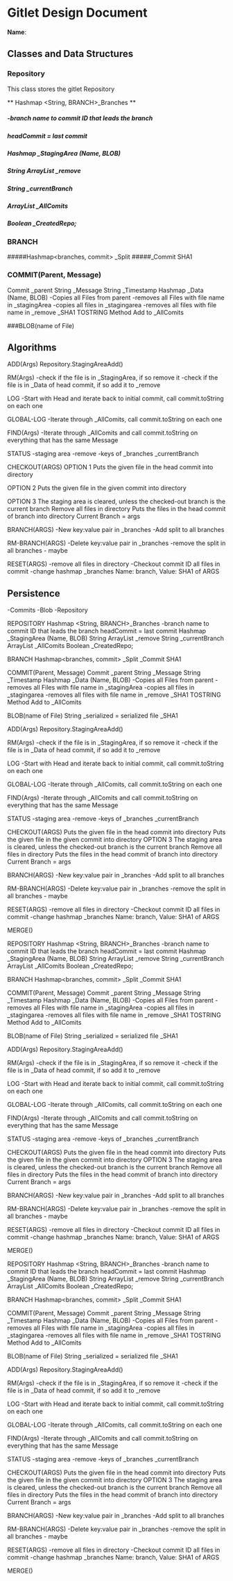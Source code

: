 # Gitlet Design Document

**Name**:

## Classes and Data Structures
### Repository

This class stores the gitlet Repository

** Hashmap <String, BRANCH>_Branches **
##### -branch name to commit ID that leads the branch
##### headCommit = last commit
##### Hashmap _StagingArea (Name, BLOB)
##### String ArrayList _remove
##### String _currentBranch
##### ArrayList<Commit> _AllComits
##### Boolean _CreatedRepo;

### BRANCH

#####Hashmap<branches, commit> _Split
#####_Commit SHA1

### COMMIT(Parent, Message)

Commit _parent
String _Message
String _Timestamp
Hashmap _Data  (Name, BLOB)
	-Copies all Files from parent 
-removes all Files with file name in _stagingArea
-copies all files in _stagingarea
-removes all files with file name in _remove
_SHA1
TOSTRING Method
Add to _AllComits

###BLOB(name of File)

## Algorithms

ADD(Args)
Repository.StagingAreaAdd()

RM(Args)
 -check if the file is in _StagingArea, if so remove it
 -check if the file is in _Data of head commit, if so add it to _remove

LOG
	-Start with Head and iterate back to initial commit, call commit.toString on each one

GLOBAL-LOG
	-Iterate through _AllComits, call commit.toString on each one

FIND(Args)
-Iterate through _AllComits and call commit.toString on everything that has the same
Message

STATUS
	-staging area
	-remove
	-keys of _branches
	_currentBranch

CHECKOUT(ARGS)
OPTION 1
Puts the given file in the head commit into directory

OPTION 2
Puts the given file in the given commit into directory

OPTION 3
The staging area is cleared, unless the checked-out branch is the current branch
Remove all files in directory
Puts the files in the head commit of branch into directory
Current Branch = args
	
BRANCH(ARGS)
	-New key:value pair in _branches
	-Add split to all branches

RM-BRANCH(ARGS)
	-Delete key:value pair in _branches
	-remove the split in all branches - maybe

RESET(ARGS)
	-remove all files in directory
	-Checkout commit ID all files in commit
	-change hashmap _branches Name: branch, Value: SHA1 of ARGS


## Persistence

-Commits
-Blob
-Repository

REPOSITORY
Hashmap <String, BRANCH>_Branches
-branch name to commit ID that leads the branch
headCommit = last commit
Hashmap _StagingArea (Name, BLOB)
String ArrayList _remove
String _currentBranch
ArrayList<Commit> _AllComits
Boolean _CreatedRepo;

BRANCH
	Hashmap<branches, commit> _Split
	_Commit SHA1

COMMIT(Parent, Message)
Commit _parent
String _Message
String _Timestamp
Hashmap _Data  (Name, BLOB)
	-Copies all Files from parent 
-removes all Files with file name in _stagingArea
-copies all files in _stagingarea
-removes all files with file name in _remove
_SHA1
TOSTRING Method
Add to _AllComits

BLOB(name of File)
	String _serialized = serialized file
	_SHA1

ADD(Args)
Repository.StagingAreaAdd()

RM(Args)
 -check if the file is in _StagingArea, if so remove it
 -check if the file is in _Data of head commit, if so add it to _remove

LOG
	-Start with Head and iterate back to initial commit, call commit.toString on each one

GLOBAL-LOG
	-Iterate through _AllComits, call commit.toString on each one

FIND(Args)
-Iterate through _AllComits and call commit.toString on everything that has the same
Message

STATUS
	-staging area
	-remove
	-keys of _branches
	_currentBranch

CHECKOUT(ARGS)
Puts the given file in the head commit into directory
Puts the given file in the given commit into directory
OPTION 3
The staging area is cleared, unless the checked-out branch is the current branch
Remove all files in directory
Puts the files in the head commit of branch into directory
Current Branch = args
	
BRANCH(ARGS)
	-New key:value pair in _branches
	-Add split to all branches

RM-BRANCH(ARGS)
	-Delete key:value pair in _branches
	-remove the split in all branches - maybe

RESET(ARGS)
	-remove all files in directory
	-Checkout commit ID all files in commit
	-change hashmap _branches Name: branch, Value: SHA1 of ARGS

MERGE()
	
REPOSITORY
Hashmap <String, BRANCH>_Branches
-branch name to commit ID that leads the branch
headCommit = last commit
Hashmap _StagingArea (Name, BLOB)
String ArrayList _remove
String _currentBranch
ArrayList<Commit> _AllComits
Boolean _CreatedRepo;

BRANCH
	Hashmap<branches, commit> _Split
	_Commit SHA1

COMMIT(Parent, Message)
Commit _parent
String _Message
String _Timestamp
Hashmap _Data  (Name, BLOB)
	-Copies all Files from parent 
-removes all Files with file name in _stagingArea
-copies all files in _stagingarea
-removes all files with file name in _remove
_SHA1
TOSTRING Method
Add to _AllComits

BLOB(name of File)
	String _serialized = serialized file
	_SHA1

ADD(Args)
Repository.StagingAreaAdd()

RM(Args)
 -check if the file is in _StagingArea, if so remove it
 -check if the file is in _Data of head commit, if so add it to _remove

LOG
	-Start with Head and iterate back to initial commit, call commit.toString on each one

GLOBAL-LOG
	-Iterate through _AllComits, call commit.toString on each one

FIND(Args)
-Iterate through _AllComits and call commit.toString on everything that has the same
Message

STATUS
	-staging area
	-remove
	-keys of _branches
	_currentBranch

CHECKOUT(ARGS)
Puts the given file in the head commit into directory
Puts the given file in the given commit into directory
OPTION 3
The staging area is cleared, unless the checked-out branch is the current branch
Remove all files in directory
Puts the files in the head commit of branch into directory
Current Branch = args
	
BRANCH(ARGS)
	-New key:value pair in _branches
	-Add split to all branches

RM-BRANCH(ARGS)
	-Delete key:value pair in _branches
	-remove the split in all branches - maybe

RESET(ARGS)
	-remove all files in directory
	-Checkout commit ID all files in commit
	-change hashmap _branches Name: branch, Value: SHA1 of ARGS

MERGE()
	
REPOSITORY
Hashmap <String, BRANCH>_Branches
-branch name to commit ID that leads the branch
headCommit = last commit
Hashmap _StagingArea (Name, BLOB)
String ArrayList _remove
String _currentBranch
ArrayList<Commit> _AllComits
Boolean _CreatedRepo;

BRANCH
	Hashmap<branches, commit> _Split
	_Commit SHA1

COMMIT(Parent, Message)
Commit _parent
String _Message
String _Timestamp
Hashmap _Data  (Name, BLOB)
	-Copies all Files from parent 
-removes all Files with file name in _stagingArea
-copies all files in _stagingarea
-removes all files with file name in _remove
_SHA1
TOSTRING Method
Add to _AllComits

BLOB(name of File)
	String _serialized = serialized file
	_SHA1

ADD(Args)
Repository.StagingAreaAdd()

RM(Args)
 -check if the file is in _StagingArea, if so remove it
 -check if the file is in _Data of head commit, if so add it to _remove

LOG
	-Start with Head and iterate back to initial commit, call commit.toString on each one

GLOBAL-LOG
	-Iterate through _AllComits, call commit.toString on each one

FIND(Args)
-Iterate through _AllComits and call commit.toString on everything that has the same
Message

STATUS
	-staging area
	-remove
	-keys of _branches
	_currentBranch

CHECKOUT(ARGS)
Puts the given file in the head commit into directory
Puts the given file in the given commit into directory
OPTION 3
The staging area is cleared, unless the checked-out branch is the current branch
Remove all files in directory
Puts the files in the head commit of branch into directory
Current Branch = args
	
BRANCH(ARGS)
	-New key:value pair in _branches
	-Add split to all branches

RM-BRANCH(ARGS)
	-Delete key:value pair in _branches
	-remove the split in all branches - maybe

RESET(ARGS)
	-remove all files in directory
	-Checkout commit ID all files in commit
	-change hashmap _branches Name: branch, Value: SHA1 of ARGS

MERGE()
	
